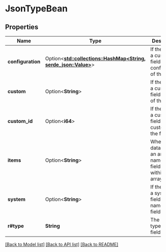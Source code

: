 # JsonTypeBean

## Properties

Name | Type | Description | Notes
------------ | ------------- | ------------- | -------------
**configuration** | Option<[**std::collections::HashMap<String, serde_json::Value>**](serde_json::Value.md)> | If the field is a custom field, the configuration of the field. | [optional][readonly]
**custom** | Option<**String**> | If the field is a custom field, the URI of the field. | [optional][readonly]
**custom_id** | Option<**i64**> | If the field is a custom field, the custom ID of the field. | [optional][readonly]
**items** | Option<**String**> | When the data type is an array, the name of the field items within the array. | [optional][readonly]
**system** | Option<**String**> | If the field is a system field, the name of the field. | [optional][readonly]
**r#type** | **String** | The data type of the field. | [readonly]

[[Back to Model list]](../README.md#documentation-for-models) [[Back to API list]](../README.md#documentation-for-api-endpoints) [[Back to README]](../README.md)



